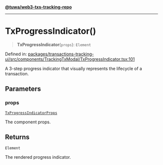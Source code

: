 [**@tuwa/web3-txs-tracking-repo**](../../../README.md)

***

# TxProgressIndicator()

> **TxProgressIndicator**(`props`): `Element`

Defined in: [packages/transactions-tracking-ui/src/components/TrackingTxModal/TxProgressIndicator.tsx:101](https://github.com/TuwaIO/web3-transactions-tracking/blob/b15830caeb9f515b3d96db7ae5c355861a7c93a1/packages/transactions-tracking-ui/src/components/TrackingTxModal/TxProgressIndicator.tsx#L101)

A 3-step progress indicator that visually represents the lifecycle of a transaction.

## Parameters

### props

[`TxProgressIndicatorProps`](../interfaces/TxProgressIndicatorProps.md)

The component props.

## Returns

`Element`

The rendered progress indicator.
